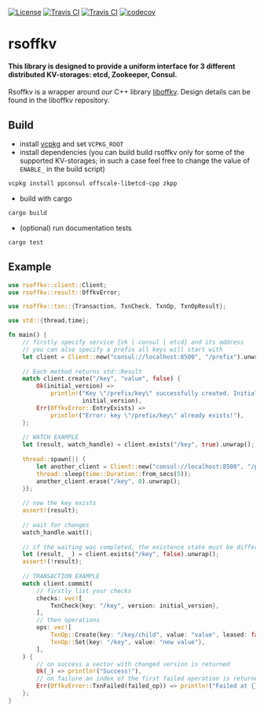 [![License](https://img.shields.io/badge/license-MIT%2FApache--2.0-blue.svg)](https://opensource.org/licenses/Apache-2.0)
[![Travis CI](http://badges.herokuapp.com/travis/offscale/rsoffkv?branch=master&label=OSX&env=BADGE=osx&style=flat-square)](https://travis-ci.org/offscale/rsoffkv)
[![Travis CI](http://badges.herokuapp.com/travis/offscale/rsoffkv?branch=master&label=Linux&env=BADGE=linux&style=flat-square)](https://travis-ci.org/offscale/rsoffkv)
[![codecov](https://codecov.io/gh/offscale/rsoffkv/graphs/badge.svg)](https://codecov.io/gh/offscale/rsoffkv)

# rsoffkv

#### This library is designed to provide a uniform interface for 3 different distributed KV-storages: etcd, Zookeeper, Consul.

Rsoffkv is a wrapper around _our_ C++ library [liboffkv](https://github.com/offscale/liboffkv).
Design details can be found in the liboffkv repository.


## Build
* install [vcpkg](https://github.com/microsoft/vcpkg) and set `VCPKG_ROOT`
* install dependencies (you can build build rsoffkv only for some of the supported KV-storages;
in such a case feel free to change the value of `ENABLE_` in the build script)
```sh
vcpkg install ppconsul offscale-libetcd-cpp zkpp
```
* build with cargo
```sh
cargo build
```
* (optional) run documentation tests
```sh
cargo test
```


## Example
```rust
use rsoffkv::client::Client;
use rsoffkv::result::OffkvError;

use rsoffkv::txn::{Transaction, TxnCheck, TxnOp, TxnOpResult};

use std::{thread,time};

fn main() {
    // firstly specify service {zk | consul | etcd} and its address
    // you can also specify a prefix all keys will start with
    let client = Client::new("consul://localhost:8500", "/prefix").unwrap();
    
    // Each method returns std::Result
    match client.create("/key", "value", false) {
        Ok(initial_version) => 
            println!("Key \"/prefix/key\" successfully created. Initial version: {}",
                     initial_version),
        Err(OffkvError::EntryExists) =>
            println!("Error: key \"/prefix/key\" already exists!"),
    };
    
    // WATCH EXAMPLE
    let (result, watch_handle) = client.exists("/key", true).unwrap();
    
    thread::spawn(|| {
        let another_client = Client::new("consul://localhost:8500", "/prefix", false).unwrap();
        thread::sleep(time::Duration::from_secs(5));
        another_client.erase("/key", 0).unwrap();
    });
    
    // now the key exists
    assert!(result);
    
    // wait for changes
    watch_handle.wait();
    
    // if the waiting was completed, the existence state must be different
    let (result, _) = client.exists("/key", false).unwrap();
    assert!(!result);
    
    // TRANSACTION EXAMPLE
    match client.commit(
        // firstly list your checks
        checks: vec![
            TxnCheck{key: "/key", version: initial_version},
        ],
        // then operations
        ops: vec![
            TxnOp::Create{key: "/key/child", value: "value", leased: false},
            TxnOp::Set{key: "/key", value: "new value"},
        ],
    ) {
        // on success a vector with changed version is returned
        Ok(_) => println!("Success!"),
        // on failure an index of the first failed operation is returned
        Err(OffkvError::TxnFailed(failed_op)) => println!("Failed at {}", failed_op),
    };
}
```
